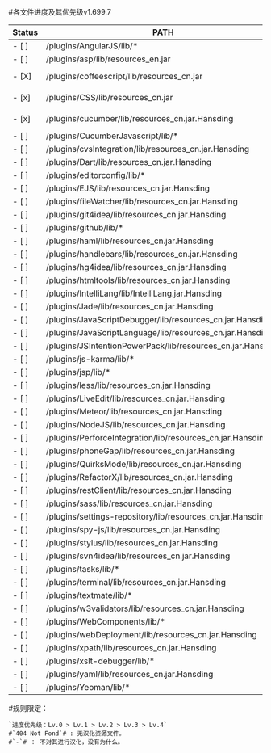 #各文件进度及其优先级v1.699.7

| Status |                 PATH                                              |Loading |     Tag                     |
|------|---------------------------------------------------------------------|--------|-----------------------------|
|- [ ] | /plugins/AngularJS/lib/*                                            | ??? %  | #`404 Not Fond`#            |
|- [ ] | /plugins/asp/lib/resources_en.jar                                   | ??? %  | #`-`#                       |
|- [X] | /plugins/coffeescript/lib/resources_cn.jar                          | 100 %  | `Lv.1` `over` `Temporary` `/overJPG/Coffeescript.jpg`  |
|- [x] | /plugins/CSS/lib/resources_cn.jar                                   | 02x %  | `Lv.1` `Update v2` `Now` `over` `/overJPG/CSS.jpg`  |
|- [x] | /plugins/cucumber/lib/resources_cn.jar.Hansding                     | 099 %  | `Lv.2` `Temporary` `over` `/overJPG/cucumber.jpg`         |
|- [ ] | /plugins/CucumberJavascript/lib/*                                   | ??? %  | #`404 Not Fond`#            |
|- [ ] | /plugins/cvsIntegration/lib/resources_cn.jar.Hansding               | ??? %  | `Lv.`                       |
|- [ ] | /plugins/Dart/lib/resources_cn.jar.Hansding                         | ??? %  | `Lv.`                       |
|- [ ] | /plugins/editorconfig/lib/*                                         | ??? %  | #`404 Not Fond`#            |
|- [ ] | /plugins/EJS/lib/resources_cn.jar.Hansding                          | ??? %  | `Lv.`                       |
|- [ ] | /plugins/fileWatcher/lib/resources_cn.jar.Hansding                  | ??? %  | `Lv.`                       |
|- [ ] | /plugins/git4idea/lib/resources_cn.jar.Hansding                     | ??? %  | `Lv.`                       |
|- [ ] | /plugins/github/lib/*                                               | ??? %  | #`404 Not Fond`#            |
|- [ ] | /plugins/haml/lib/resources_cn.jar.Hansding                         | ??? %  | `Lv.`                       |
|- [ ] | /plugins/handlebars/lib/resources_cn.jar.Hansding                   | ??? %  | `Lv.`                       |
|- [ ] | /plugins/hg4idea/lib/resources_cn.jar.Hansding                      | ??? %  | `Lv.`                       |
|- [ ] | /plugins/htmltools/lib/resources_cn.jar.Hansding                    | ??? %  | `Lv.1`                      |
|- [ ] | /plugins/IntelliLang/lib/IntelliLang.jar.Hansding                   | ??? %  | `Lv.0` `over`                     |
|- [ ] | /plugins/Jade/lib/resources_cn.jar.Hansding                         | ??? %  | `Lv.`                       |
|- [ ] | /plugins/JavaScriptDebugger/lib/resources_cn.jar.Hansding           | ??? %  | `Lv.1`                      |
|- [ ] | /plugins/JavaScriptLanguage/lib/resources_cn.jar.Hansding           | ??? %  | `Lv.1`                      |
|- [ ] | /plugins/JSIntentionPowerPack/lib/resources_cn.jar.Hansding         | ??? %  | `Lv.`                       |
|- [ ] | /plugins/js-karma/lib/*                                             | ??? %  | #`404 Not Fond`#            |
|- [ ] | /plugins/jsp/lib/*                                                  | ??? %  | #`404 Not Fond`#            |
|- [ ] | /plugins/less/lib/resources_cn.jar.Hansding                         | ??? %  | `Lv.`                       |
|- [ ] | /plugins/LiveEdit/lib/resources_cn.jar.Hansding                     | 100 %  | `Lv.0` `over` `v2`                    |
|- [ ] | /plugins/Meteor/lib/resources_cn.jar.Hansding                       | ??? %  | `Lv.`                       |
|- [ ] | /plugins/NodeJS/lib/resources_cn.jar.Hansding                       | ??? %  | `Lv.`                       |
|- [ ] | /plugins/PerforceIntegration/lib/resources_cn.jar.Hansding          | ??? %  | `Lv.`                       |
|- [ ] | /plugins/phoneGap/lib/resources_cn.jar.Hansding                     | ??? %  | `Lv.`                       |
|- [ ] | /plugins/QuirksMode/lib/resources_cn.jar.Hansding                   | 100 %  | `Lv.0`                      |
|- [ ] | /plugins/RefactorX/lib/resources_cn.jar.Hansding                    | ??? %  | `Lv.`                       |
|- [ ] | /plugins/restClient/lib/resources_cn.jar.Hansding                   | ??? %  | `Lv.`                       |
|- [ ] | /plugins/sass/lib/resources_cn.jar.Hansding                         | ??? %  | `Lv.`                       |
|- [ ] | /plugins/settings-repository/lib/resources_cn.jar.Hansding          | 100 %  | `Lv.0`                      |
|- [ ] | /plugins/spy-js/lib/resources_cn.jar.Hansding                       | ??? %  | `Lv.`                       |
|- [ ] | /plugins/stylus/lib/resources_cn.jar.Hansding                       | ??? %  | `Lv.`                       |
|- [ ] | /plugins/svn4idea/lib/resources_cn.jar.Hansding                     | ??? %  | `Lv.`                       |
|- [ ] | /plugins/tasks/lib/*                                                | ??? %  | #`404 Not Fond`#            |
|- [ ] | /plugins/terminal/lib/resources_cn.jar.Hansding                     | ??? %  | `Lv.0`                      |
|- [ ] | /plugins/textmate/lib/*                                             | ??? %  | #`404 Not Fond`#            |
|- [ ] | /plugins/w3validators/lib/resources_cn.jar.Hansding                 | ??? %  | `Lv.`                       |
|- [ ] | /plugins/WebComponents/lib/*                                        | ??? %  | #`404 Not Fond`#            |
|- [ ] | /plugins/webDeployment/lib/resources_cn.jar.Hansding                | ??? %  | `Lv.`                       |
|- [ ] | /plugins/xpath/lib/resources_cn.jar.Hansding                        | ??? %  | `Lv.`                       |
|- [ ] | /plugins/xslt-debugger/lib/*                                        | ??? %  | #`404 Not Fond`#            |
|- [ ] | /plugins/yaml/lib/resources_cn.jar.Hansding                         | ??? %  | `Lv.`                       |
|- [ ] | /plugins/Yeoman/lib/*                                               | ??? %  | #`404 Not Fond`#            |

#规则限定：
```
`进度优先级：Lv.0 > Lv.1 > Lv.2 > Lv.3 > Lv.4`   
#`404 Not Fond`# : 无汉化资源文件。  
#`-`# ： 不对其进行汉化，没有为什么。
```

